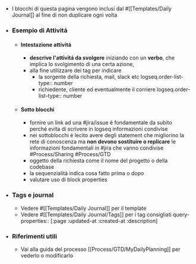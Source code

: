 - I blocchi di questa pagina vengono inclusi dal #[[Templates/Daily Journal]] al fine di non duplicare ogni volta
- ### Esempio di Attivitá
	- #### Intestazione attivitá
		- **descrive l'attivitá da svolgere** iniziando con un **verbo**, che implica lo svolgimento di una certa azione,
		- alla fine utilizzare dei tag per indicare
			- la sorgente della richiesta, mail, slack etc
			  logseq.order-list-type:: number
			- richiedente, cliente ed eventualmente il corriere
			  logseq.order-list-type:: number
	- #### Sotto blocchi
		- fornire un link ad una #jira/issue é fondamentale da subito perché evita di scrivere in logseq informazioni condivise
		- nei sottoblocchi é lecito avere degli statement che migliorino la rete di conoscenza ma **non devono sostituire o replicare** le informazioni fondamentali in #jira che vanno condivise #Process/Sharing #Process/GTD
		- oggetto della richiesta come il nome del progetto o della codebase
		- la sequenzialitá indica cosa fatto prima o dopo
		- valutare uso di block properties
- ### Tags e journal
	- Vedere #[[Templates/Daily Journal]] per il template
	- Vedere #[[Templates/Daily Journal/Tags]] per i tag consigliati
	  query-properties:: [:page :updated-at :created-at :description]
- ### Riferimenti utili
	- Vai alla guida del processo [[Process/GTD/MyDailyPlanning]] per vederlo o modificarlo